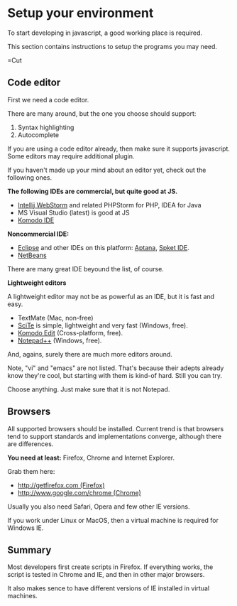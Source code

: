 
# Setup your environment 

To start developing in javascript, a good working place is required.

This section contains instructions to setup the programs you may need.

=Cut


## Code editor   

First we need a code editor.

There are many around, but the one you choose should support:
<ol>
<li>Syntax highlighting</li>
<li>Autocomplete</li>
</ol>

If you are using a code editor already, then make sure it supports javascript. Some editors may require additional plugin.

If you haven't made up your mind about an editor yet, check out the following ones.

<b>The following IDEs are commercial, but quite good at JS.</b>

<ul>
<li><a href="http://www.jetbrains.com/webstorm/">Intellij WebStorm</a> and related PHPStorm for PHP, IDEA for Java</li>
<li>MS Visual Studio (latest) is good at JS</li>
<li><a href="http://www.activestate.com/komodo-ide">Komodo IDE</a></li>
</ul>

<b>Noncommercial IDE:</b>

<ul>
<li><a href="http://www.eclipse.org/">Eclipse</a> and other IDEs on this platform: <a href="http://aptana.com">Aptana</a>, <a href="http://spket.com/">Spket IDE</a>.</li>
<li><a href="http://netbeans.org/">NetBeans</a></li>
</ul>

There are many great IDE beyound the list, of course.

<b>Lightweight editors</b>

A lightweight editor may not be as powerful as an IDE, but it is fast and easy.

<ul>
<li>TextMate (Mac, non-free)</li>
<li><a href="http://www.scintilla.org/">SciTe</a> is simple, lightweight and very fast (Windows, free).</li>
<li><a href="http://www.activestate.com/komodo-edit">Komodo Edit</a> (Cross-platform, free).</li>
<li><a href="http://sourceforge.net/projects/notepad-plus/">Notepad++</a> (Windows, free).</li>
</ul>

And, agains, surely there are much more editors around.

Note, "vi" and "emacs" are not listed. That's because their adepts already know they're cool, but starting with them is kind-of hard. Still you can try.

Choose anything. Just make sure that it is not Notepad.


## Browsers   

All supported browsers should be installed. Current trend is that browsers tend to support standards and implementations converge, although there are differences.

<b>You need at least:</b> Firefox, Chrome and Internet Explorer. 

Grab them here:
<ul>
<li><a href="http://getfirefox.com">http://getfirefox.com (Firefox)</a></li>
<li><a href="http://www.google.com/chrome">http://www.google.com/chrome (Chrome)</a></li>
</ul>

Usually you also need Safari, Opera and few other IE versions.

If you work under Linux or MacOS, then a virtual machine is required for Windows IE.



## Summary   

Most developers first create scripts in Firefox. If everything works, the script is tested in Chrome and IE, and then in other major browsers.

It also makes sence to have different versions of IE installed in virtual machines.

